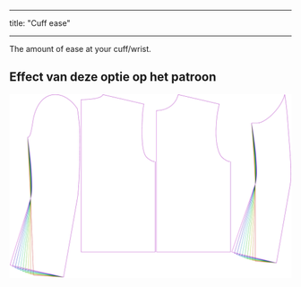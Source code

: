 - - -
title: "Cuff ease"
- - -

The amount of ease at your cuff/wrist.

## Effect van deze optie op het patroon

![This image shows the effect of this option by superimposing several variants that have a different value for this option](bent_cuffease_sample.svg "Effect of this option on the pattern")
